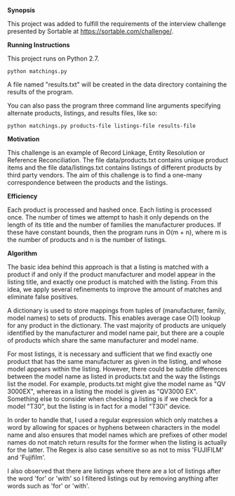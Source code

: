 <b>Synopsis</b>

This project was added to fulfill the requirements of the interview challenge presented by Sortable at https://sortable.com/challenge/.

<b>Running Instructions</b>

This project runs on Python 2.7.
```
python matchings.py
```
A file named "results.txt" will be created in the data directory containing the results of the program.

You can also pass the program three command line arguments specifying alternate products, listings, and results files, like so:
```
python matchings.py products-file listings-file results-file
```

<b>Motivation</b>

This challenge is an example of Record Linkage, Entity Resolution or Reference Reconciliation. The file data/products.txt contains unique product items and the file data/listings.txt contains listings of different products by third party vendors. The aim of this challenge is to find a one-many correspondence between the products and the listings.

<b>Efficiency</b>

Each product is processed and hashed once. Each listing is processed once. The number of times we attempt to hash it only depends on the length of its title and the number of families the manufacturer produces. If these have constant bounds, then the program runs in O(m + n), where m is the number of products and n is the number of listings.

<b>Algorithm</b>

The basic idea behind this approach is that a listing is matched with a product if and only if the product manufacturer and model appear in the listing title, and exactly one product is matched with the listing. From this idea, we apply several refinements to improve the amount of matches and eliminate false positives.

A dictionary is used to store mappings from tuples of (manufacturer, family, model names) to sets of products. This enables average case O(1) lookup for any product in the dictionary. The vast majority of products are uniquely identified by the manufacturer and model name pair, but there are a couple of products which share the same manufacturer and model name.

For most listings, it is necessary and sufficient that we find exactly one product that has the same manufacturer as given in the listing, and whose model appears within the listing. However, there could be subtle differences between the model name as listed in products.txt and the way the listings list the model. For example, products.txt might give the model name as "QV 3000EX", whereas in a listing the model is given as "QV3000 EX". Something else to consider when checking a listing is if we check for a model "T30", but the listing is in fact for a model "T30i" device.

In order to handle that, I used a regular expression which only matches a word by allowing for spaces or hyphens between characters in the model name and also ensures that model names which are prefixes of other model names do not match return results for the former when the listing is actually for the latter. The Regex is also case sensitive so as not to miss 'FUJIFILM' and 'Fujifilm'.

I also observed that there are listings where there are a lot of listings after the word 'for' or 'with' so I  filtered listings out by removing anything after words such as 'for' or 'with'.
